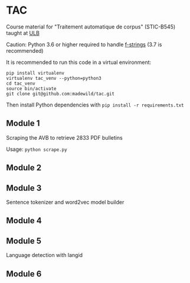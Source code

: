 # TAC

Course material for "Traitement automatique de corpus" (STIC-B545) taught at [ULB](https://ulb.be)

Caution: Python 3.6 or higher required to handle [f-strings](https://www.python.org/dev/peps/pep-0498/) (3.7 is recommended)

It is recommended to run this code in a virtual environment: 

```
pip install virtualenv
virtualenv tac_venv --python=python3
cd tac_venv
source bin/activate
git clone git@github.com:madewild/tac.git
```

Then install Python dependencies with `pip install -r requirements.txt`

## Module 1

Scraping the AVB to retrieve 2833 PDF bulletins

Usage: `python scrape.py`

## Module 2

## Module 3

Sentence tokenizer and word2vec model builder

## Module 4

## Module 5

Language detection with langid

## Module 6
